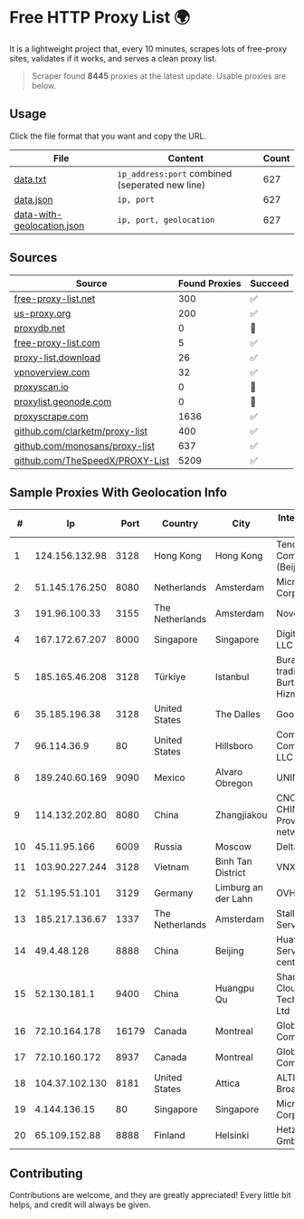 
# Free HTTP Proxy List 🌍

It is a lightweight project that, every 10 minutes, scrapes lots of free-proxy sites, validates if it works, and serves a clean proxy list.


> Scraper found **8445** proxies at the latest update. Usable proxies are below.

## Usage

Click the file format that you want and copy the URL.


|File|Content|Count|
|----|-------|-----|
|[data.txt](https://raw.githubusercontent.com/themiralay/Proxy-List-World/master/data.txt)|`ip_address:port` combined (seperated new line)|627|
|[data.json](https://raw.githubusercontent.com/themiralay/Proxy-List-World/master/data.json)|`ip, port`|627|
|[data-with-geolocation.json](https://raw.githubusercontent.com/themiralay/Proxy-List-World/master/data-with-geolocation.json)|`ip, port, geolocation`|627|

## Sources

|Source|Found Proxies|Succeed|
|------|-------------|-------|
|[free-proxy-list.net](https://free-proxy-list.net)|300|✅|
|[us-proxy.org](https://www.us-proxy.org)|200|✅|
|[proxydb.net](http://proxydb.net)|0|🚫|
|[free-proxy-list.com](https://free-proxy-list.com/?page=&port=&type%5B%5D=http&type%5B%5D=https&up_time=0&search=Search)|5|✅|
|[proxy-list.download](https://www.proxy-list.download/HTTP)|26|✅|
|[vpnoverview.com](https://vpnoverview.com/privacy/anonymous-browsing/free-proxy-servers)|32|✅|
|[proxyscan.io](https://www.proxyscan.io)|0|🚫|
|[proxylist.geonode.com](https://proxylist.geonode.com/api/proxy-list?limit=300&page=1&sort_by=lastChecked&sort_type=desc&protocols=http,https)|0|🚫|
|[proxyscrape.com](https://api.proxyscrape.com/v2/?request=displayproxies&protocol=http&timeout=10000&country=all&ssl=all&anonymity=all)|1636|✅|
|[github.com/clarketm/proxy-list](https://raw.githubusercontent.com/clarketm/proxy-list/master/proxy-list-raw.txt)|400|✅|
|[github.com/monosans/proxy-list](https://raw.githubusercontent.com/monosans/proxy-list/main/proxies/http.txt)|637|✅|
|[github.com/TheSpeedX/PROXY-List](https://raw.githubusercontent.com/TheSpeedX/PROXY-List/master/http.txt)|5209|✅|


## Sample Proxies With Geolocation Info

|#|Ip|Port|Country|City|Internet Service Provider|
|-|--|----|-------|----|-------------------------|
|1|124.156.132.98|3128|Hong Kong|Hong Kong|Tencent Cloud Computing (Beijing) Co|
|2|51.145.176.250|8080|Netherlands|Amsterdam|Microsoft Corporation|
|3|191.96.100.33|3155|The Netherlands|Amsterdam|NovoServe B.V.|
|4|167.172.67.207|8000|Singapore|Singapore|DigitalOcean, LLC|
|5|185.165.46.208|3128|Türkiye|Istanbul|Burak Buylu trading as BurtiNET Internet Hizmetleri|
|6|35.185.196.38|3128|United States|The Dalles|Google LLC|
|7|96.114.36.9|80|United States|Hillsboro|Comcast Cable Communications, LLC|
|8|189.240.60.169|9090|Mexico|Alvaro Obregon|UNINET|
|9|114.132.202.80|8080|China|Zhangjiakou|CNC Group CHINA169 Hebei Province network|
|10|45.11.95.166|6009|Russia|Moscow|Delta Ltd|
|11|103.90.227.244|3128|Vietnam|Binh Tan District|VNXCLOUD|
|12|51.195.51.101|3129|Germany|Limburg an der Lahn|OVH SAS|
|13|185.217.136.67|1337|The Netherlands|Amsterdam|Stallion Network Services Limited|
|14|49.4.48.128|8888|China|Beijing|Huawei Cloud Service data center|
|15|52.130.181.1|9400|China|Huangpu Qu|Shanghai Blue Cloud Technology Co., Ltd|
|16|72.10.164.178|16179|Canada|Montreal|GloboTech Communications|
|17|72.10.160.172|8937|Canada|Montreal|GloboTech Communications|
|18|104.37.102.130|8181|United States|Attica|ALTIUS Broadband, LLC|
|19|4.144.136.15|80|Singapore|Singapore|Microsoft Corporation|
|20|65.109.152.88|8888|Finland|Helsinki|Hetzner Online GmbH|



## Contributing

Contributions are welcome, and they are greatly appreciated! Every
little bit helps, and credit will always be given.


